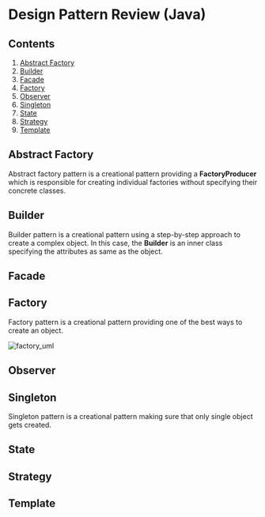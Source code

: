 # Design Pattern Review (Java)

## Contents

1. [Abstract Factory](#abstract_factory)
2. [Builder](#builder)
3. [Facade](#facade)
4. [Factory](#factory)
5. [Observer](#observer)
6. [Singleton](#singleton)
7. [State](#state)
8. [Strategy](#strategy)
9. [Template](#template)

## Abstract Factory
  
Abstract factory pattern is a creational pattern providing a **FactoryProducer** which is responsible for creating individual factories without specifying their concrete classes.
  
  
## Builder
  
Builder pattern is a creational pattern using a step-by-step approach to create a complex object. In this case, the **Builder** is an inner class specifying the attributes as same as the object. 
  
  
## Facade
## Factory

Factory pattern is a creational pattern providing one of the best ways to create an object.
  
  
![factory_uml](http://imgur.com/V2i7Vi8.png "Factory UML")
## Observer
  
  
## Singleton
  
Singleton pattern is a creational pattern making sure that only single object gets created.    
## State
## Strategy
## Template
